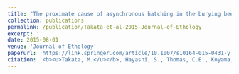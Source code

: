 ```yaml
---
title: "The proximate cause of asynchronous hatching in the burying beetle *Nicrophorus quadripunctatus*"
collection: publications
permalink: /publication/Takata-et-al-2015-Journal-of-Ethology
excerpt: ''
date: 2015-08-01
venue: 'Journal of Ethology'
paperurl: 'https://link.springer.com/article/10.1007/s10164-015-0431-y'
citation: '<b><u>Takata, M.</u></b>, Hayashi, S., Thomas, C.E., Koyama, S. (2015) <b><i>Journal of Ethology</i></b> 33: 197-203.'
---
```


<!-- 論文の要約・解説など入れたければここ打つ -->
